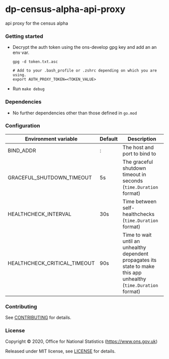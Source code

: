 dp-census-alpha-api-proxy
================
api proxy for the census alpha

### Getting started

* Decrypt the auth token using the ons-develop gpg key and add an an env var.
  ```
  gpg -d token.txt.asc
  
  # Add to your .bash_profile or .zshrc depending on which you are using.
  export AUTH_PROXY_TOKEN=<TOKEN_VALUE>
  ```
* Run `make debug`

### Dependencies

* No further dependencies other than those defined in `go.mod`

### Configuration

| Environment variable         | Default   | Description
| ---------------------------- | --------- | -----------
| BIND_ADDR                    | :    | The host and port to bind to
| GRACEFUL_SHUTDOWN_TIMEOUT    | 5s        | The graceful shutdown timeout in seconds (`time.Duration` format)
| HEALTHCHECK_INTERVAL         | 30s       | Time between self-healthchecks (`time.Duration` format)
| HEALTHCHECK_CRITICAL_TIMEOUT | 90s       | Time to wait until an unhealthy dependent propagates its state to make this app unhealthy (`time.Duration` format)

### Contributing

See [CONTRIBUTING](CONTRIBUTING.md) for details.

### License

Copyright © 2020, Office for National Statistics (https://www.ons.gov.uk)

Released under MIT license, see [LICENSE](LICENSE.md) for details.

